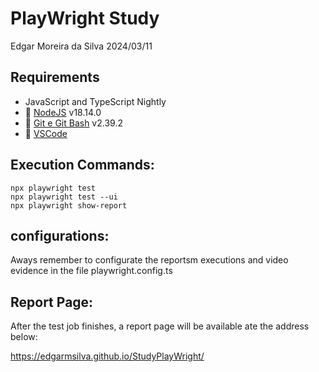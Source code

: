 # PlayWright Study
Edgar Moreira da Silva
2024/03/11

## Requirements

- JavaScript and TypeScript Nightly
- 🔗 [NodeJS](https://nodejs.org/en/download) v18.14.0
- 🔗 [Git e Git Bash](https://git-scm.com/downloads) v2.39.2 
- 🔗 [VSCode](https://code.visualstudio.com/)


## Execution Commands:
```
npx playwright test
npx playwright test --ui
npx playwright show-report
```

## configurations:
Aways remember to configurate the reportsm executions and video evidence in the file playwright.config.ts

## Report Page:
After the test job finishes, a report page will be available ate the address below:

https://edgarmsilva.github.io/StudyPlayWright/
